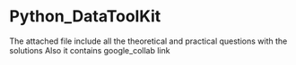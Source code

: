 # Python_DataToolKit
The attached file include all the theoretical and practical questions with the solutions 
Also it contains google_collab link
